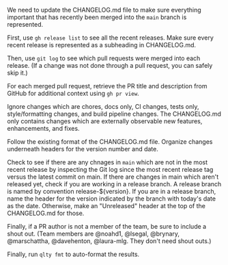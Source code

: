 We need to update the CHANGELOG.md file to make sure everything important that has recently been merged into the `main` branch is represented.

First, use `gh release list` to see all the recent releases. Make sure every recent release is represented as a subheading in CHANGELOG.md.

Then, use `git log` to see which pull requests were merged into each release. (If a change was not done through a pull request, you can safely skip it.)

For each merged pull request, retrieve the PR title and description from GitHub for additional context using `gh pr view`.

Ignore changes which are chores, docs only, CI changes, tests only, style/formatting changes, and build pipeline changes. The CHANGELOG.md only contains changes which are externally observable new features, enhancements, and fixes.

Follow the existing format of the CHANGELOG.md file. Organize changes underneath headers for the version number and date.

Check to see if there are any chnages in `main` which are not in the most recent release by inspecting the Git log since the most recent release tag versus the latest commit on main. If there are changes in main which aren't released yet, check if you are working in a release branch. A release branch is named by convention release-${version}. If you are in a release branch, name the header for the version indicated by the branch with today's date as the date. Otherwise, make an "Unreleased" header at the top of the CHANGELOG.md for those.

Finally, if a PR author is not a member of the team, be sure to include a shout out. (Team members are @noahd1, @lsegal, @brynary, @marschattha, @davehenton, @laura-mlg. They don't need shout outs.)

Finally, run `qlty fmt` to auto-format the results.
